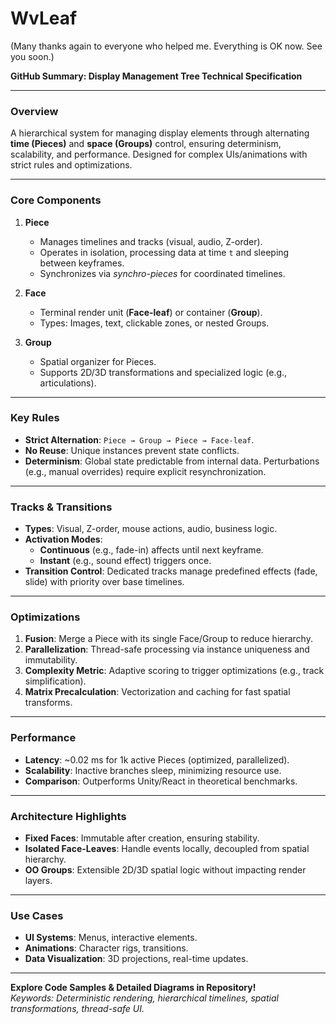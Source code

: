 # WvLeaf
(Many thanks again to everyone who helped me. Everything is OK now. See you soon.)

**GitHub Summary: Display Management Tree Technical Specification**

---

### **Overview**  
A hierarchical system for managing display elements through alternating **time (Pieces)** and **space (Groups)** control, ensuring determinism, scalability, and performance. Designed for complex UIs/animations with strict rules and optimizations.

---

### **Core Components**  
1. **Piece**  
   - Manages timelines and tracks (visual, audio, Z-order).  
   - Operates in isolation, processing data at time `t` and sleeping between keyframes.  
   - Synchronizes via *synchro-pieces* for coordinated timelines.  

2. **Face**  
   - Terminal render unit (**Face-leaf**) or container (**Group**).  
   - Types: Images, text, clickable zones, or nested Groups.  

3. **Group**  
   - Spatial organizer for Pieces.  
   - Supports 2D/3D transformations and specialized logic (e.g., articulations).  

---

### **Key Rules**  
- **Strict Alternation**: `Piece → Group → Piece → Face-leaf`.  
- **No Reuse**: Unique instances prevent state conflicts.  
- **Determinism**: Global state predictable from internal data. Perturbations (e.g., manual overrides) require explicit resynchronization.  

---

### **Tracks & Transitions**  
- **Types**: Visual, Z-order, mouse actions, audio, business logic.  
- **Activation Modes**:  
  - **Continuous** (e.g., fade-in) affects until next keyframe.  
  - **Instant** (e.g., sound effect) triggers once.  
- **Transition Control**: Dedicated tracks manage predefined effects (fade, slide) with priority over base timelines.  

---

### **Optimizations**  
1. **Fusion**: Merge a Piece with its single Face/Group to reduce hierarchy.  
2. **Parallelization**: Thread-safe processing via instance uniqueness and immutability.  
3. **Complexity Metric**: Adaptive scoring to trigger optimizations (e.g., track simplification).  
4. **Matrix Precalculation**: Vectorization and caching for fast spatial transforms.  

---

### **Performance**  
- **Latency**: ~0.02 ms for 1k active Pieces (optimized, parallelized).  
- **Scalability**: Inactive branches sleep, minimizing resource use.  
- **Comparison**: Outperforms Unity/React in theoretical benchmarks.  

---

### **Architecture Highlights**  
- **Fixed Faces**: Immutable after creation, ensuring stability.  
- **Isolated Face-Leaves**: Handle events locally, decoupled from spatial hierarchy.  
- **OO Groups**: Extensible 2D/3D spatial logic without impacting render layers.  

---

### **Use Cases**  
- **UI Systems**: Menus, interactive elements.  
- **Animations**: Character rigs, transitions.  
- **Data Visualization**: 3D projections, real-time updates.  

---

**Explore Code Samples & Detailed Diagrams in Repository!**  
*Keywords: Deterministic rendering, hierarchical timelines, spatial transformations, thread-safe UI.*
